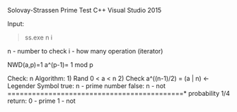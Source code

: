 Solovay-Strassen Prime Test C++
Visual Studio 2015

Input:
> ss.exe n i 

n - number to check
i - how many operation (iterator)

NWD(a,p)=1
a^(p-1)= 1 mod p

Check: n
Algorithm:
	1) Rand 0 < a < n 
	2) Check a^((n-1)/2) = (a | n) <- Legender Symbol
		true: n - prime number
		false: n - not
	===========================================* probability 1/4
	return: 0 - prime
			1 - not